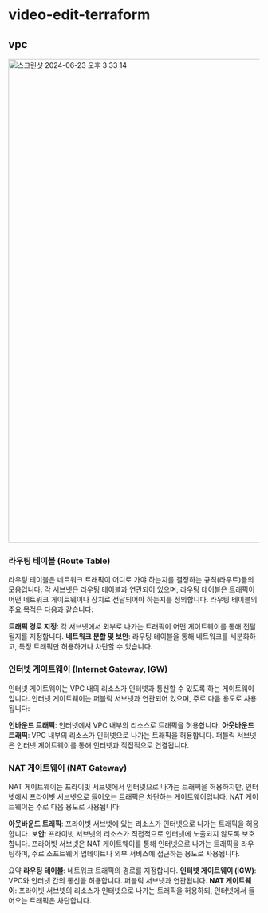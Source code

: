 # video-edit-terraform  

## vpc

<img width="969" alt="스크린샷 2024-06-23 오후 3 33 14" src="https://github.com/SundaePorkCutlet/video-edit-terraform/assets/87690981/b0f65b10-9ec3-4f83-b7a1-1e9d3da77172">


### 라우팅 테이블 (Route Table)
라우팅 테이블은 네트워크 트래픽이 어디로 가야 하는지를 결정하는 규칙(라우트)들의 모음입니다. 각 서브넷은 라우팅 테이블과 연관되어 있으며, 라우팅 테이블은 트래픽이 어떤 네트워크 게이트웨이나 장치로 전달되어야 하는지를 정의합니다. 라우팅 테이블의 주요 목적은 다음과 같습니다:

**트래픽 경로 지정**: 각 서브넷에서 외부로 나가는 트래픽이 어떤 게이트웨이를 통해 전달될지를 지정합니다.
**네트워크 분할 및 보안**: 라우팅 테이블을 통해 네트워크를 세분화하고, 특정 트래픽만 허용하거나 차단할 수 있습니다.
### 인터넷 게이트웨이 (Internet Gateway, IGW)
인터넷 게이트웨이는 VPC 내의 리소스가 인터넷과 통신할 수 있도록 하는 게이트웨이입니다. 인터넷 게이트웨이는 퍼블릭 서브넷과 연관되어 있으며, 주로 다음 용도로 사용됩니다:

**인바운드 트래픽**: 인터넷에서 VPC 내부의 리소스로 트래픽을 허용합니다.
**아웃바운드 트래픽**: VPC 내부의 리소스가 인터넷으로 나가는 트래픽을 허용합니다.
퍼블릭 서브넷은 인터넷 게이트웨이를 통해 인터넷과 직접적으로 연결됩니다.

### NAT 게이트웨이 (NAT Gateway)
NAT 게이트웨이는 프라이빗 서브넷에서 인터넷으로 나가는 트래픽을 허용하지만, 인터넷에서 프라이빗 서브넷으로 들어오는 트래픽은 차단하는 게이트웨이입니다. NAT 게이트웨이는 주로 다음 용도로 사용됩니다:

**아웃바운드 트래픽**: 프라이빗 서브넷에 있는 리소스가 인터넷으로 나가는 트래픽을 허용합니다.
**보안**: 프라이빗 서브넷의 리소스가 직접적으로 인터넷에 노출되지 않도록 보호합니다.
프라이빗 서브넷은 NAT 게이트웨이를 통해 인터넷으로 나가는 트래픽을 라우팅하며, 주로 소프트웨어 업데이트나 외부 서비스에 접근하는 용도로 사용됩니다.

요약
**라우팅 테이블**: 네트워크 트래픽의 경로를 지정합니다.
**인터넷 게이트웨이 (IGW)**: VPC와 인터넷 간의 통신을 허용합니다. 퍼블릭 서브넷과 연관됩니다.
**NAT 게이트웨이**: 프라이빗 서브넷의 리소스가 인터넷으로 나가는 트래픽을 허용하되, 인터넷에서 들어오는 트래픽은 차단합니다.
